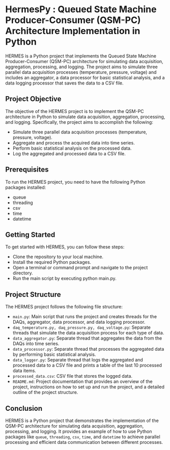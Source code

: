 # HermesPy : Queued State Machine Producer-Consumer (QSM-PC) Architecture Implementation in Python

HERMES is a Python project that implements the Queued State Machine Producer-Consumer (QSM-PC) architecture for simulating data acquisition, aggregation, processing, and logging. The project aims to simulate three parallel data acquisition processes (temperature, pressure, voltage) and includes an aggregator, a data processor for basic statistical analysis, and a data logging processor that saves the data to a CSV file.

## Project Objective

The objective of the HERMES project is to implement the QSM-PC architecture in Python to simulate data acquisition, aggregation, processing, and logging. Specifically, the project aims to accomplish the following:

- Simulate three parallel data acquisition processes (temperature, pressure, voltage).
- Aggregate and process the acquired data into time series.
- Perform basic statistical analysis on the processed data.
- Log the aggregated and processed data to a CSV file.

## Prerequisites

To run the HERMES project, you need to have the following Python packages installed:

- queue
- threading
- csv
- time
- datetime

## Getting Started

To get started with HERMES, you can follow these steps:

- Clone the repository to your local machine.
- Install the required Python packages.
- Open a terminal or command prompt and navigate to the project directory.
- Run the main script by executing python main.py.

## Project Structure

The HERMES project follows the following file structure:

- `main.py`: Main script that runs the project and creates threads for the DAQs, aggregator, data processor, and data logging processor.
- `daq_temperature.py, daq_pressure.py, daq_voltage.py`: Separate threads that simulate the data acquisition process for each type of data.
- `data_aggregator.py`: Separate thread that aggregates the data from the DAQs into time series.
- `data_processor.py`: Separate thread that processes the aggregated data by performing basic statistical analysis.
- `data_logger.py`: Separate thread that logs the aggregated and processed data to a CSV file and prints a table of the last 10 processed data items.
- `processed_data.csv`: CSV file that stores the logged data.
- `README.md`: Project documentation that provides an overview of the project, instructions on how to set up and run the project, and a detailed outline of the project structure.

## Conclusion
HERMES is a Python project that demonstrates the implementation of the QSM-PC architecture for simulating data acquisition, aggregation, processing, and logging. It provides an example of how to use Python packages like `queue`, `threading`, `csv`, `time`, and `datetime` to achieve parallel processing and efficient data communication between different processes.